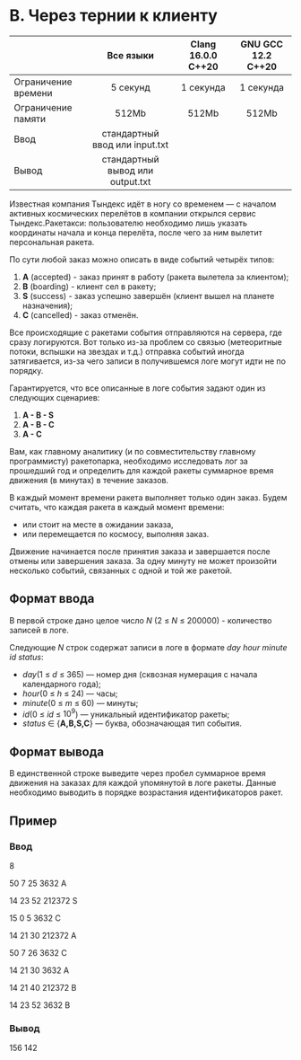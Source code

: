 # B. Через тернии к клиенту

|                     |Все языки                         |Clang 16.0.0 C++20|GNU GCC 12.2 C++20|
|---------------------|:--------------------------------:|:-:|:-:|
| Ограничение времени |            5 секунд              |1 секунда|1 секунда|
| Ограничение памяти  |              512Mb               |512Mb|512Mb|
| Ввод                |  стандартный ввод или input.txt  |
| Вывод               | стандартный вывод или output.txt |

Известная компания Тындекс идёт в ногу со временем — с началом активных космических перелётов в компании открылся сервис Тындекс.Ракетакси: пользователю необходимо лишь указать координаты начала и конца перелёта, после чего за ним вылетит персональная ракета.

По сути любой заказ можно описать в виде событий четырёх типов:

1. **A** (accepted) - заказ принят в работу (ракета вылетела за клиентом);
2. **B** (boarding) - клиент сел в ракету;
3. **S** (success) - заказ успешно завершён (клиент вышел на планете назначения);
4. **C** (cancelled) - заказ отменён.

Все происходящие с ракетами события отправляются на сервера, где сразу логируются. Вот только из-за проблем со связью (метеоритные потоки, вспышки на звездах и т.д.) отправка событий иногда затягивается, из-за чего записи в получившемся логе могут идти не по порядку.

Гарантируется, что все описанные в логе события задают один из следующих сценариев:

1. **A - B - S**
2. **A - B - C**
3. **A - C**

Вам, как главному аналитику (и по совместительству главному программисту) ракетопарка, необходимо исследовать лог за прошедший год и определить для каждой ракеты суммарное время движения (в минутах) в течение заказов.

В каждый момент времени ракета выполняет только один заказ. Будем считать, что каждая ракета в каждый момент времени:

- или стоит на месте в ожидании заказа,
- или перемещается по космосу, выполняя заказ.

Движение начинается после принятия заказа и завершается после отмены или завершения заказа. За одну минуту не может произойти несколько событий, связанных с одной и той же ракетой.

## Формат ввода
В первой строке дано целое число $N$ ($2$ ≤ $N$ ≤ $200 000$) - количество записей в логе.

Следующие $N$ строк содержат записи в логе в формате $day$ $hour$ $minute$ $id$ $status$:

- $day$($1$ ≤ $d$ ≤ $365$) — номер дня (сквозная нумерация с начала календарного года);
- $hour$($0$ ≤ $h$ ≤ $24$) — часы;
- $minute$($0$ ≤ $m$ ≤ $60$) — минуты;
- $id$($0$ ≤ $id$ ≤ $10^9$) — уникальный идентификатор ракеты;
- $status$ $\in$ {**A,B,S,C**} — буква, обозначающая тип события.
## Формат вывода
В единственной строке выведите через пробел суммарное время движения на заказах для каждой упомянутой в логе ракеты. Данные необходимо выводить в порядке возрастания идентификаторов ракет.

## Пример

### Ввод

8 

50 7 25 3632 A

14 23 52 212372 S

15 0 5 3632 C

14 21 30 212372 A

50 7 26 3632 C

14 21 30 3632 A

14 21 40 212372 B

14 23 52 3632 B

### Вывод

156 142
